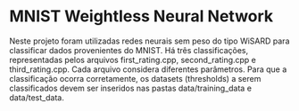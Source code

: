 # MNIST Weightless Neural Network

Neste projeto foram utilizadas redes neurais sem peso do tipo WiSARD para classificar dados provenientes do MNIST.
Há três classificações, representadas pelos arquivos first_rating.cpp, second_rating.cpp e third_rating.cpp. Cada arquivo considera diferentes parâmetros.
Para que a classificação ocorra corretamente, os datasets (thresholds) a serem classificados devem ser inseridos nas pastas data/training_data e data/test_data.
